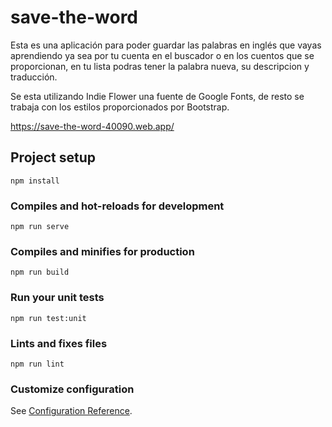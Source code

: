 # save-the-word
 Esta es una aplicación para poder guardar las palabras en inglés que vayas aprendiendo ya sea por tu cuenta en el buscador o en los cuentos que se proporcionan, en tu lista podras tener la palabra nueva, su descripcion y traducción.

 Se esta utilizando Indie Flower una fuente de Google Fonts, de resto se trabaja con los estilos proporcionados por Bootstrap.

 https://save-the-word-40090.web.app/


## Project setup
```
npm install
```

### Compiles and hot-reloads for development
```
npm run serve
```

### Compiles and minifies for production
```
npm run build
```

### Run your unit tests
```
npm run test:unit
```

### Lints and fixes files
```
npm run lint
```

### Customize configuration
See [Configuration Reference](https://cli.vuejs.org/config/).
